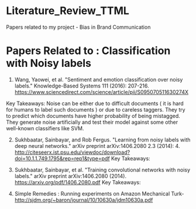 # Literature_Review_TTML
Papers related to my project - Bias in Brand Communication

# Papers Related to : Classification with Noisy labels
1.  Wang, Yaowei, et al. "Sentiment and emotion classification over noisy labels." Knowledge-Based Systems 111 (2016): 207-216.
https://www.sciencedirect.com/science/article/pii/S095070511630274X

Key Takeaways: Noise can be either due to difficult documents ( it is hard for humans to label such documents ) or due to careless taggers. They try to predict which documents have higher probability of being mistagged. They generate noise artificially and test their model against some other well-known classifiers like SVM. 


2. Sukhbaatar, Sainbayar, and Rob Fergus. "Learning from noisy labels with deep neural networks." arXiv preprint arXiv:1406.2080 2.3 (2014): 4. http://citeseerx.ist.psu.edu/viewdoc/download?doi=10.1.1.749.1795&rep=rep1&type=pdf
Key Takeaways:

3. Sukhbaatar, Sainbayar, et al. "Training convolutional networks with noisy labels." arXiv preprint arXiv:1406.2080 (2014).
https://arxiv.org/pdf/1406.2080.pdf
Key Takeaways:

4. Simple Remedies : Running experiments on Amazon Mechanical Turk- http://sjdm.org/~baron/journal/10/10630a/jdm10630a.pdf
